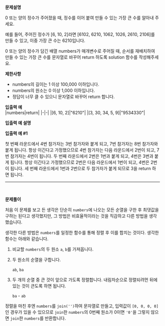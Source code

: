 **문제설명**

0 또는 양의 정수가 주어졌을 때, 정수를 이어 붙여 만들 수 있는 가장 큰 수를 알아내 주세요.

예를 들어, 주어진 정수가 [6, 10, 2]라면 [6102, 6210, 1062, 1026, 2610, 2106]를 만들 수 있고, 이중 가장 큰 수는 6210입니다.

0 또는 양의 정수가 담긴 배열 numbers가 매개변수로 주어질 때, 순서를 재배치하여 만들 수 있는 가장 큰 수를 문자열로 바꾸어 return 하도록 solution 함수를 작성해주세요.

**제한사항**
- numbers의 길이는 1 이상 100,000 이하입니다.
- numbers의 원소는 0 이상 1,000 이하입니다.
- 정답이 너무 클 수 있으니 문자열로 바꾸어 return 합니다.

**입출력 예**<br/>
|numbers|return|
|-|-|
|[6, 10, 2]|"6210"|
|[3, 30, 34, 5, 9]|"9534330"|
<br/>

**입출력 예 설명**

**입출력 예 #1**

첫 번째 라운드에서 4번 참가자는 3번 참가자와 붙게 되고, 7번 참가자는 8번 참가자와 붙게 됩니다. 항상 이긴다고 가정했으므로 4번 참가자는 다음 라운드에서 2번이 되고, 7번 참가자는 4번이 됩니다. 두 번째 라운드에서 2번은 1번과 붙게 되고, 4번은 3번과 붙게 됩니다. 항상 이긴다고 가정했으므로 2번은 다음 라운드에서 1번이 되고, 4번은 2번이 됩니다. 세 번째 라운드에서 1번과 2번으로 두 참가자가 붙게 되므로 3을 return 하면 됩니다.
<br/>
<hr/>
<br/>

**문제풀이**<br/>

처음 이 문제를 보고 든 생각은 단순히 `numbers`에 나오는 모든 순열을 구한 후 최댓값을 구하는 된다고 생각했지만, 그 방법은 비효율적이라는 것을 직감하고 다른 방법을 생각했습니다.

생각한 다른 방법은 `numbers`를 일정한 함수를 통해 정렬 후 이를 합치는 것이다. 생각한 함수는 아래와 같습니다.

1. 비교할 `numbers`의 두 원소 `a`, `b`를 가져옵니다.
2. 두 원소의 순열을 구합니다.
   
   `ab`, `ba`
3. 두 개의 순열 중 큰 것이 앞으로 가도록 정렬합니다. 내림차순으로 정렬되려먼 뒤에 있는 것이 큰도록 하면 됩니다.
   
   `ba` - `ab`

정렬을 마친 후엔 `numbers`를 `join('')`하여 문자열로 만들고, 입력값이 `[0, 0, 0, 0]`인 경우가 있을 수 있으므로 `join`한 `numbers`의 0번째 원소가 0이면 `'0'`을 그렇지 않으면 `join`한 `numbers`를 반환합니다.
   
